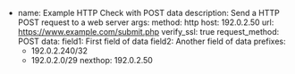   - name: Example HTTP Check with POST data
    description: Send a HTTP POST request to a web server
    args:
      method: http
      host: 192.0.2.50
      url: https://www.example.com/submit.php
      verify_ssl: true
      request_method: POST
      data:
        field1: First field of data
        field2: Another field of data
    prefixes:
      - 192.0.2.240/32
      - 192.0.2.0/29
    nexthop: 192.0.2.50
